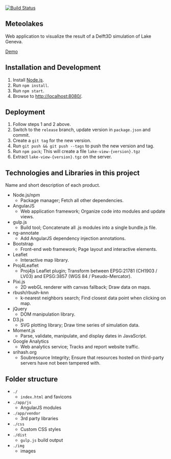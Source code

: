 [![Build Status](https://travis-ci.org/APHYS-EPFL/meteolakes.svg?branch=master)](https://travis-ci.org/APHYS-EPFL/meteolakes)

Meteolakes
--

Web application to visualize the result of a Delft3D simulation of Lake Geneva.

[Demo](http://meteolakes.epfl.ch/)

Installation and Development
--

1. Install [Node.js](https://nodejs.org/).
2. Run `npm install`.
3. Run `npm start`.
4. Browse to [http://localhost:8080/](http://localhost:8080/).


Deployment
--

1. Follow steps 1 and 2 above.
2. Switch to the `release` branch, update version in `package.json` and commit.
3. Create a `git tag` for the new version.
4. Run `git push && git push --tags` to push the new version and tag.
5. Run `npm pack`; This will create a file `lake-view-{version}.tgz`
6. Extract `lake-view-{version}.tgz` on the server.


Technologies and Libraries in this project
--

Name and short description of each product.

- Node.js/npm
  - Package manager; Fetch all other dependencies.
- AngularJS
  - Web application framework; Organize code into modules and update views.
- gulp.js
  - Build tool; Concatenate all .js modules into a single bundle.js file.
- ng-annotate
  - Add AngularJS dependency injection annotations.
- Bootstrap
  - Front-end web framework; Page layout and interactive elements.
- Leaflet
  - Interactive map library.
- Proj4Leaflet
  - Proj4js Leaflet plugin; Transform between EPSG:21781 (CH1903 / LV03) and
    EPSG:3857 (WGS 84 / Pseudo-Mercator).
- Pixi.js
  - 2D webGL renderer with canvas fallback; Draw data on maps.
- rbush/rbush-knn
  - k-nearest neighbors search; Find closest data point when clicking on map.
- jQuery
  - DOM manipulation library.
- D3.js
  - SVG plotting library; Draw time series of simulation data.
- Moment.js
  - Parse, validate, manipulate, and display dates in JavaScript.
- Google Analytics
  - Web analytics service; Tracks and report website traffic.
- srihash.org
  - Soubresource Integrity; Ensure that resources hosted on third-party servers
    have not been tampered with.


Folder structure
--

- `./`
  - `index.html` and favicons
- `./app/js`
  - AngularJS modules
- `./app/vendor`
  - 3rd party libraries
- `./css`
  - Custom CSS styles
- `./dist`
  - `gulp.js` build output
- `./img`
  - images
